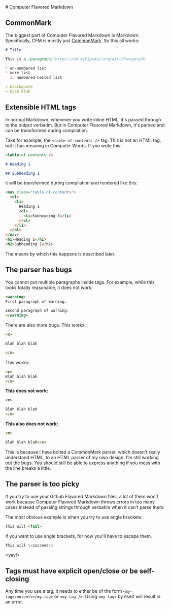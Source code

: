 <a name="computer-flavored-markdown" />
# Computer Flavored Markdown

## CommonMark

The biggest part of Computer Flavored Markdown is Markdown. Specifically,
CFM is mostly just [CommonMark](http://commonmark.org/help/). So this all
works:

```markdown
# Title

This is a [paragraph](https://en.wikipedia.org/wiki/Paragraph)

* un-numbered list
* more list
  1. numbered nested list

> blockquote
> blah blah
```

## Extensible HTML tags

In normal Markdown, whenever you write inline HTML, it's passed through to
the output verbatim. But in Computer Flavored Markdown, it's parsed and can
be transformed during compilation.

Take for example, the `<table-of-contents />` tag. This is not an HTML tag,
but it has meaning in Computer Words. If you write this:

```markdown
<table-of-contents />

# Heading 1

## Subheading 1
```

it will be transformed during compilation and rendered like this:

```html
<nav class="table-of-contents">
  <ol>
    <li>
      Heading 1
      <ol>
        <li>Subheading 1</li>
      </ol>
    </li>
  </ol>
</nav>
<h1>Heading 1</h1>
<h2>Subheading 1</h2>
```

The means by which this happens is described later.

## The parser has bugs

You cannot put multiple paragraphs inside tags. For example, while this looks
totally reasonable, it does not work:

```markdown
<warning>
First paragraph of warning.

Second paragraph of warning.
</warning>
```

There are also more bugs. This works:

```markdown
<x>

Blah blah blah

</x>
```

This works:

```markdown
<x>
Blah blah blah
</x>
```

**This does not work:**

```markdown
<x>

Blah blah blah
</x>
```

**This also does not work:**

```markdown
<x>

Blah blah blah</x>
```

This is because I have bolted a CommonMark parser, which doesn't really
understand HTML, to an HTML parser of my own design. I'm still working out
the bugs. You should still be able to express anything if you mess with the
line breaks a little.

## The parser is too picky

If you try to use your Github Flavored Markdown files, a lot of them won't
work because Computer Flavored Markdown throws errors in too many cases instead
of passing strings through verbatim when it can't parse them.

The most obvious example is when you try to use angle brackets:

```md
This will <fail>
```

If you want to use angle brackets, for now you'll have to escape them.

```md
This will \<succeed\>
```

\<yay!\>

## Tags must have explicit open/close or be self-closing

Any time you use a tag, it needs to either be of the form
`<my-tag>contents</my-tag>` or `<my-tag />`. Using `<my-tag>` by itself
will result in an error.
